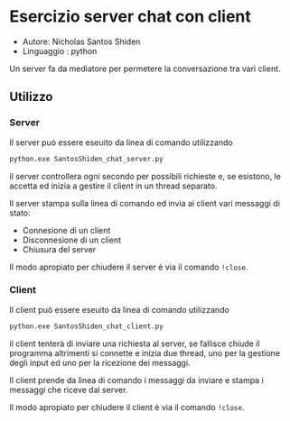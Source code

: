 # Esercizio server chat con client

* Autore: Nicholas Santos Shiden
* Linguaggio : python

Un server fa da mediatore per permetere la conversazione tra vari client.

## Utilizzo
### Server

Il server può essere eseuito da linea di comando utilizzando

``` bash
python.exe SantosShiden_chat_server.py
```

il server controllera ogni secondo per possibili richieste e, se
esistono, le accetta ed inizia a gestire il client in un thread
separato.

Il server stampa sulla linea di comando ed invia ai client vari
messaggi di stato:
* Connesione di un client
* Disconnesione di un client
* Chiusura del server

Il modo apropiato per chiudere il server è via il comando `!close`.
### Client

Il client può essere eseuito da linea di comando utilizzando

``` bash
python.exe SantosShiden_chat_client.py
```

il client tenterà di inviare una richiesta al server, se fallisce
chiude il programma altrimenti si connette e inizia due thread,
uno per la gestione degli input ed uno per la ricezione dei messaggi.

Il client prende da linea di comando i messaggi da inviare e stampa i
messaggi che riceve dal server.

Il modo apropiato per chiudere il client è via il comando `!close`.